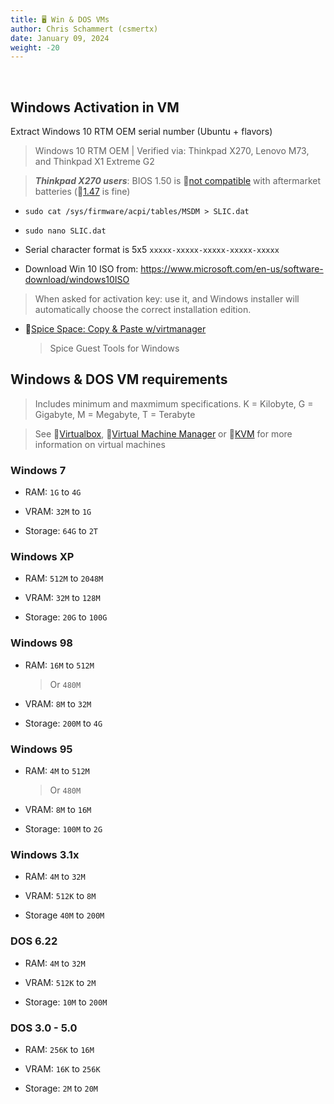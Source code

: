 ```yaml
---
title: 🖥️ Win & DOS VMs
author: Chris Schammert (csmertx)
date: January 09, 2024
weight: -20
---
```


<br />

## Windows Activation in VM

Extract Windows 10 RTM OEM serial number (Ubuntu + flavors)

> Windows 10 RTM OEM | Verified via: Thinkpad X270, Lenovo M73, and Thinkpad X1 Extreme G2

> <b><i>Thinkpad X270 users</i></b>: BIOS 1.50 is 🔗[not compatible](https://techfixify.com/how-to-roll-back-bios-update-lenovo/#How_To_Roll_Back_BIOS_Update_Lenovo_Step-By-Step "Techfixify | How To Roll Back BIOS Update Lenovo? (Easy)") with aftermarket batteries (🔗[1.47](https://pcsupport.lenovo.com/us/en/downloads/ds120442-bios-update-utility-bootable-cd-for-windows-10-81-7-64-bit-7-32-bit-thinkpad-x270 "Lenovo Support US | BIOS Update (Utility & Bootable CD) for Windows 10, 8.1, 7 (64-bit), 7 (32-bit) - ThinkPad X270") is fine)

- ```sudo cat /sys/firmware/acpi/tables/MSDM > SLIC.dat```

- ```sudo nano SLIC.dat```

- Serial character format is 5x5 ```xxxxx-xxxxx-xxxxx-xxxxx-xxxxx```

- Download Win 10 ISO from: https://www.microsoft.com/en-us/software-download/windows10ISO

> When asked for activation key: use it, and Windows installer will automatically choose the correct installation edition.

- 🔗[Spice Space: Copy & Paste w/virtmanager](https://www.spice-space.org/download/windows/spice-guest-tools/spice-guest-tools-latest.exe)

    > Spice Guest Tools for Windows

## Windows & DOS VM requirements

> Includes minimum and maxmimum specifications. K = Kilobyte, G = Gigabyte, M = Megabyte, T = Terabyte

> See 🔗[Virtualbox](/Linux/VMs/virtualbox), 🔗[Virtual Machine Manager](/Linux/VMs/virt-manager) or 🔗[KVM](/Linux/VMs/kvm) for more information on virtual machines

### Windows 7

- RAM: ```1G``` to ```4G```

- VRAM: ```32M``` to ```1G```

- Storage: ```64G``` to ```2T```

### Windows XP

- RAM: ```512M``` to ```2048M```

- VRAM: ```32M``` to ```128M```

- Storage: ```20G``` to ```100G```

### Windows 98

- RAM: ```16M``` to ```512M```

    > Or ```480M```

- VRAM: ```8M``` to ```32M```

- Storage: ```200M``` to ```4G```

### Windows 95

- RAM: ```4M``` to ```512M```

    > Or ```480M```

- VRAM: ```8M``` to ```16M```

- Storage: ```100M``` to ```2G```

### Windows 3.1x

- RAM: ```4M``` to ```32M```

- VRAM: ```512K``` to ```8M```

- Storage ```40M``` to ```200M```

### DOS 6.22

- RAM: ```4M``` to ```32M```

- VRAM: ```512K``` to ```2M```

- Storage: ```10M``` to ```200M```

### DOS 3.0 - 5.0

- RAM: ```256K``` to ```16M```

- VRAM: ```16K``` to ```256K```

- Storage: ```2M``` to ```20M```
